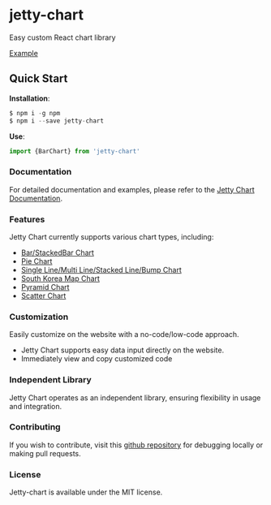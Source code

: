 # **jetty-chart**

Easy custom React chart library

[Example](https://jetty-chart-demo.vercel.app/)

## Quick Start

**Installation**:

```jsx
$ npm i -g npm
$ npm i --save jetty-chart
```

**Use**:

```jsx
import {BarChart} from 'jetty-chart'
```

### **Documentation**

For detailed documentation and examples, please refer to the [Jetty Chart Documentation](https://jetty-chart.com/document).

### **Features**
Jetty Chart currently supports various chart types, including:

- [Bar/StackedBar Chart](https://github.com/sdh20282/jetty-chart/tree/release/src/bars)
- [Pie Chart](https://github.com/sdh20282/jetty-chart/tree/release/src/pies)
- [Single Line/Multi Line/Stacked Line/Bump Chart](https://github.com/sdh20282/jetty-chart/tree/release/src/lines)
- [South Korea Map Chart](https://github.com/sdh20282/jetty-chart/tree/release/src/maps)
- [Pyramid Chart](https://github.com/sdh20282/jetty-chart/tree/release/src/pyramid)
- [Scatter Chart](https://github.com/sdh20282/jetty-chart/tree/release/src/scatter)


### Customization

Easily customize on the website with a no-code/low-code approach.

- Jetty Chart supports easy data input directly on the website.
- Immediately view and copy customized code

### Independent Library

Jetty Chart operates as an independent library, ensuring flexibility in usage and integration.

### ****Contributing****

If you wish to contribute, visit this [github repository](https://github.com/sdh20282/jetty-chart) for debugging locally or making pull requests.

### **License**

Jetty-chart is available under the MIT license.
